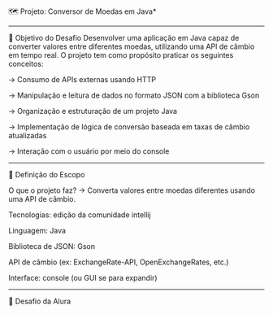 🗺️ Projeto: Conversor de Moedas em Java*
_________________________________________________________

🎯 Objetivo do Desafio Desenvolver uma aplicação em Java capaz de converter valores entre diferentes moedas, utilizando uma API de câmbio em tempo real. O projeto tem como propósito praticar os seguintes conceitos:

-> Consumo de APIs externas usando HTTP

-> Manipulação e leitura de dados no formato JSON com a biblioteca Gson

-> Organização e estruturação de um projeto Java

-> Implementação de lógica de conversão baseada em taxas de câmbio atualizadas

-> Interação com o usuário por meio do console
____________________________________________________________________________________

🎯 Definição do Escopo

O que o projeto faz? → Converta valores entre moedas diferentes usando uma API de câmbio.

Tecnologias: edição da comunidade intellij

Linguagem: Java

Biblioteca de JSON: Gson

API de câmbio (ex: ExchangeRate-API, OpenExchangeRates, etc.)

Interface: console (ou GUI se para expandir)
_______________________________________________________________________________________

🎯 Desafio da Alura
